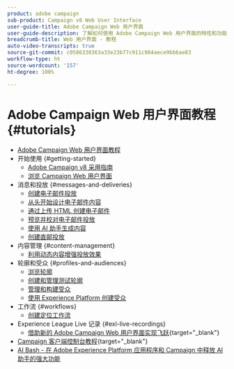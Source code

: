 ```yaml
---
product: adobe campaign
sub-product: Campaign v8 Web User Interface
user-guide-title: Adobe Campaign Web 用户界面
user-guide-description: 了解如何使用 Adobe Campaign Web 用户界面的特性和功能。
breadcrumb-title: Web 用户界面 - 教程
auto-video-transcripts: true
source-git-commit: c0586330363a33e23b77c911c984aece9bb6ae83
workflow-type: ht
source-wordcount: '157'
ht-degree: 100%

---
```



# Adobe Campaign Web 用户界面教程 {#tutorials}

+ [Adobe Campaign Web 用户界面教程](/help/ac-web-learn-main/overview.md)
+ 开始使用 {#getting-started}
   + [Adobe Campaign v8 采用指南](https://experienceleague.adobe.com/zh-hans/docs/campaign-web/acs-to-ac/home)
   + [浏览 Campaign Web 用户界面](/help/get-started/explore-the-web-ui.md)
+ 消息和投放 {#messages-and-deliveries}
   + [创建电子邮件投放](/help/deliveries/create-an-email-delivery.md)
   + [从头开始设计电子邮件内容](/help/design-the-delivery/create-email-content-from-scratch.md)
   + [通过上传 HTML 创建电子邮件](/help/design-the-delivery/create-an-email-by-uploading-html.md)
   + [预览并校对电子邮件投放](/help/deliveries/preview-and-proof-an-email-delivery.md)
   + [使用 AI 助手生成内容](/help/design-the-delivery/create-content-using-the-ai-assistant.md)
   + [创建直邮投放](/help/design-the-delivery/create-a-direct-mail-delivery.md)
+ 内容管理  {#content-management}
   + [利用动态内容增强投放效果](/help/design-the-delivery/enhance-a-delivery-with-dynamic-content.md)
+ 轮廓和受众  {#profiles-and-audiences}
   + [浏览轮廓](/help/profiles-and-audiences/explore-profiles.md)
   + [创建和管理测试轮廓](/help/profiles-and-audiences/create-and-manage-test-profiles.md)
   + [管理和构建受众](/help/profiles-and-audiences/manage-and-build-audiences.md)
   + [使用 Experience Platform 创建受众](/help/profiles-and-audiences/create-an-audience-with-experience-platform.md)
+ 工作流 {#workflows}
   + [创建定位工作流](/help/workflows/create-a-targeting-workflow.md)
+ Experience League Live 记录 {#exl-live-recordings}
   + [借助新的 Adobe Campaign Web 用户界面实现飞跃](https://experienceleague.adobe.com/docs/events/experience-league-live-recordings/episodes/exl-live-episode-02-29-24.html?lang=zh-Hans){target="_blank"}
+ [Campaign 客户端控制台教程](https://experienceleague.adobe.com/docs/campaign-learn/tutorials/overview.html){target="_blank"}
+ [AI Bash - 在 Adobe Experience Platform 应用程序和 Campaign 中释放 AI 助手的强大功能](https://experienceleague.adobe.com/zh-hans/docs/events/experience-league-live-recordings/episodes/exl-live-episode-09-26-24)
